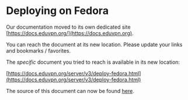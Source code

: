 # Deploying on Fedora
    
Our documentation moved to its own dedicated site 
[https://docs.eduvpn.org/](https://docs.eduvpn.org).

You can reach the document at its new location. Please update your links and 
bookmarks / favorites.

The _specific_ document you tried to reach is available in its new location:

[https://docs.eduvpn.org/server/v3/deploy-fedora.html](https://docs.eduvpn.org/server/v3/deploy-fedora.html)

The source of this document can now be found [here](https://codeberg.org/eduVPN/documentation/src/branch/v3/deploy-fedora.md).
